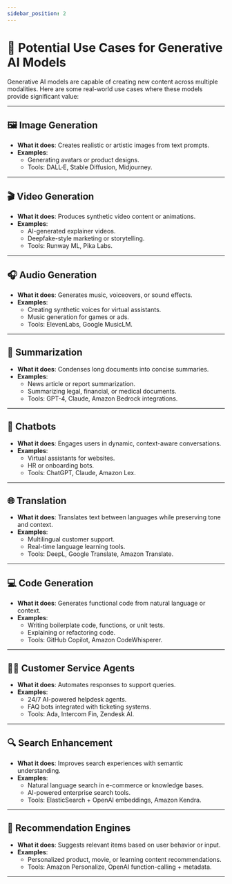 ```yaml
---
sidebar_position: 2
---
```


# 🚀 Potential Use Cases for Generative AI Models

Generative AI models are capable of creating new content across multiple modalities. Here are some real-world use cases where these models provide significant value:

---

## 🖼️ Image Generation
- **What it does**: Creates realistic or artistic images from text prompts.
- **Examples**: 
  - Generating avatars or product designs.
  - Tools: DALL·E, Stable Diffusion, Midjourney.

---

## 🎬 Video Generation
- **What it does**: Produces synthetic video content or animations.
- **Examples**:
  - AI-generated explainer videos.
  - Deepfake-style marketing or storytelling.
  - Tools: Runway ML, Pika Labs.

---

## 🎧 Audio Generation
- **What it does**: Generates music, voiceovers, or sound effects.
- **Examples**:
  - Creating synthetic voices for virtual assistants.
  - Music generation for games or ads.
  - Tools: ElevenLabs, Google MusicLM.

---

## 📝 Summarization
- **What it does**: Condenses long documents into concise summaries.
- **Examples**:
  - News article or report summarization.
  - Summarizing legal, financial, or medical documents.
  - Tools: GPT-4, Claude, Amazon Bedrock integrations.

---

## 💬 Chatbots
- **What it does**: Engages users in dynamic, context-aware conversations.
- **Examples**:
  - Virtual assistants for websites.
  - HR or onboarding bots.
  - Tools: ChatGPT, Claude, Amazon Lex.

---

## 🌐 Translation
- **What it does**: Translates text between languages while preserving tone and context.
- **Examples**:
  - Multilingual customer support.
  - Real-time language learning tools.
  - Tools: DeepL, Google Translate, Amazon Translate.

---

## 💻 Code Generation
- **What it does**: Generates functional code from natural language or context.
- **Examples**:
  - Writing boilerplate code, functions, or unit tests.
  - Explaining or refactoring code.
  - Tools: GitHub Copilot, Amazon CodeWhisperer.

---

## 👩‍💼 Customer Service Agents
- **What it does**: Automates responses to support queries.
- **Examples**:
  - 24/7 AI-powered helpdesk agents.
  - FAQ bots integrated with ticketing systems.
  - Tools: Ada, Intercom Fin, Zendesk AI.

---

## 🔍 Search Enhancement
- **What it does**: Improves search experiences with semantic understanding.
- **Examples**:
  - Natural language search in e-commerce or knowledge bases.
  - AI-powered enterprise search tools.
  - Tools: ElasticSearch + OpenAI embeddings, Amazon Kendra.

---

## 🧠 Recommendation Engines
- **What it does**: Suggests relevant items based on user behavior or input.
- **Examples**:
  - Personalized product, movie, or learning content recommendations.
  - Tools: Amazon Personalize, OpenAI function-calling + metadata.

---
